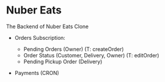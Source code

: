 # Nuber Eats

The Backend of Nuber Eats Clone

- Orders Subscription:

  - Pending Orders (Owner) (T: createOrder)
  - Order Status (Customer, Delivery, Owner) (T: editOrder)
  - Pending Pickup Order (Delivery)

- Payments (CRON)